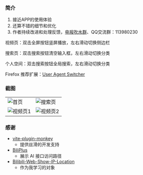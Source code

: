 ### 简介

1. 接近APP的使用体验
2. 还算不错的细节和优化
3. 作者持续改进和处理反馈，[电报吹水群](https://t.me/dream_x_forest)、QQ交流群：113980230

视频页：双击全屏按钮竖屏播放，左右滑动切换侧边栏

搜索页：双击搜索按钮清空输入框，左右滑动切换分类

个人空间：双击搜索按钮全局搜索，左右滑动切换分类

Firefox 推荐扩展：[User Agent Switcher](https://addons.mozilla.org/zh-CN/firefox/addon/uaswitcher/)

### 截图

<table>
  <tr>
    <td><img src="https://dreamforest.pages.dev/source/example-picture/home-page.png" alt="首页"></td>
    <td><img src="https://dreamforest.pages.dev/source/example-picture/search-page.png" alt="搜索页""></td>
  </tr>
  <tr>
    <td><img src="https://dreamforest.pages.dev/source/example-picture/video-page-1.png" alt="视频页1"></td>
    <td><img src="https://dreamforest.pages.dev/source/example-picture/video-page-2.png" alt="视频页2"></td>
  </tr>
</table>

### 感谢

- [vite-plugin-monkey](https://github.com/lisonge/vite-plugin-monkey)
  - 提供丝滑的开发支持
- [BiliPlus](https://github.com/0xlau/biliplus)
  - 展示 AI 接口访问路径
- [Bilibili-Web-Show-IP-Location](https://github.com/maxchang3/Bilibili-Web-Show-IP-Location)
  - 作为我学习的对象
